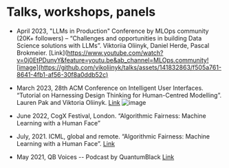 # Talks, workshops, panels

* April 2023, "LLMs in Production" Conference by MLOps community (20K+ followers) – “Challenges and opportunities in building Data Science solutions with LLMs”. Viktoriia Oliinyk, Daniel Herde, Pascal Brokmeier. 
[Link](https://www.youtube.com/watch?v=0j0EtPDunyY&feature=youtu.be&ab_channel=MLOps.community![image](https://github.com/vikoliinyk/talks/assets/141832863/f505a761-8641-4fb1-af56-30f8a0ddb52c)

* March 2023, 28th ACM Conference on Intelligent User Interfaces. “Tutorial on Harnessing Design Thinking for Human-Centred Modelling”. Lauren Pak and Viktoria Oliinyk. 
[Link](https://iui.acm.org/2023/call_for_workshops.html )
![image](https://github.com/vikoliinyk/talks/assets/141832863/3199f368-f05a-455b-af34-072e62839290)

* June 2022, CogX Festival, London. “Algorithmic Fairness: Machine Learning with a Human Face”

* July, 2021. ICML, global and remote. “Algorithmic Fairness: Machine Learning with a Human Face”. [Link](https://icml.cc/virtual/2021/11039)

* May 2021, QB Voices -- Podcast by QuantumBlack [Link](https://open.spotify.com/episode/6f7eqZZop7OK1CXMnFnYh1?si=PBMpl6kKRhWhzVqWYcAeNQ)


  

